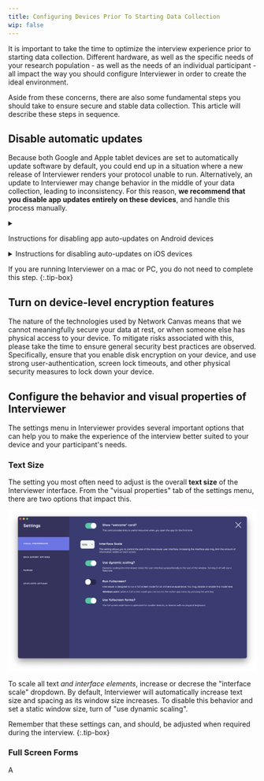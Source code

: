 ```yaml
---
title: Configuring Devices Prior To Starting Data Collection
wip: false
---
```

It is important to take the time to optimize the interview experience prior to starting data collection. Different hardware, as well as the specific needs of your research population - as well as the needs of an individual participant - all impact the way you should configure Interviewer in order to create the ideal environment.

Aside from these concerns, there are also some fundamental steps you should take to ensure secure and stable data collection. This article will describe these steps in sequence.

## Disable automatic updates

Because both Google and Apple tablet devices are set to automatically update software by default, you could end up in a situation where a new release of Interviewer renders your protocol unable to run. Alternatively, an update to Interviewer may change behavior in the middle of your data collection, leading to inconsistency. For this reason, **we recommend that you disable app updates entirely on these devices**, and handle this process manually.

<details markdown="1">

<summary markdown="1">

Instructions for disabling app auto-updates on Android devices  

</summary>

1. Open the Google Play Store app.  
2. On the upper left side of the screen, tap the menu icon.  
3. Tap "Settings".  
4. Tap "Auto-update apps".  
5. Tap "Don't auto-update apps".  
6. Tap "Done".  

</details>  

<details>

<summary>Instructions for disabling auto-updates on iOS devices</summary>

1. Tap on the Settings App on your main screen  
2. Tap on General > Software Update > Automatic Updates  
3. Disable automatic updates by switching it off  

</details>

If you are running Interviewer on a mac or PC, you do not need to complete this step.
{:.tip-box}

## Turn on device-level encryption features

The nature of the technologies used by Network Canvas means that we cannot meaningfully secure your data at rest, or when someone else has physical access to your device. To mitigate risks associated with this, please take the time to ensure general security best practices are observed. Specifically, ensure that you enable disk encryption on your device, and use strong user-authentication, screen lock timeouts, and other physical security measures to lock down your device.

## Configure the behavior and visual properties of Interviewer

The settings menu in Interviewer provides several important options that can help you to make the experience of the interview better suited to your device and your participant's needs.

### Text Size

The setting you most often need to adjust is the overall **text size** of the Interviewer interface. From the "visual properties" tab of the settings menu, there are two options that impact this.

![Settings menu](/assets/uploads/screen-shot-2022-06-30-at-11.58.52-am.png "The visual properties tab of the settings menu in Interviewer")

To scale all text *and interface elements*, increase or decrese the "interface scale" dropdown. By default, Interviewer will automatically increase text size and spacing as its window size increases. To disable this behavior and set a static window size, turn of "use dynamic scaling".

Remember that these settings can, and should, be adjusted when required during the interview.
{:.tip-box}

### Full Screen Forms

A